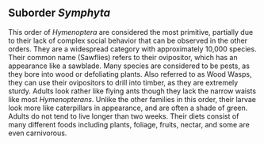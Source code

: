 ## Suborder *Symphyta*

This order of *Hymenoptera* are considered the most primitive, partially due to their lack of complex social behavior that can be observed in the other orders. They are a widespread category with approximately 10,000 species. Their common name (Sawflies) refers to their ovipositor, which has an appearance like a sawblade. Many species are considered to be pests, as they bore into wood or defoliating plants.
Also referred to as Wood Wasps, they can use their ovipositors to drill into timber, as they are extremely sturdy. Adults look rather like flying ants though they lack the narrow waists like most *Hymenopterans*. Unlike the other families in this order, their larvae look more like caterpillars in appearance, and are often a shade of green. Adults do not tend to live longer than two weeks. Their diets consist of many different foods including plants, foliage, fruits, nectar, and some are even carnivorous.